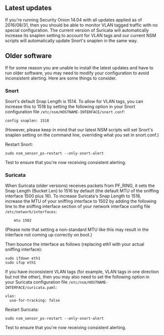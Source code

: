 ## Latest updates
If you're running Security Onion 14.04 with all updates applied as of 2016/08/31, then you should be able to monitor VLAN tagged traffic with no special configuration.  The current version of Suricata will automatically increase its snaplen setting to account for VLAN tags and our current NSM scripts will automatically update Snort's snaplen in the same way.

## Older software
If for some reason you are unable to install the latest updates and have to run older software, you may need to modify your configuration to avoid inconsistent alerting.  Here are some things to consider.  

### Snort
Snort's default Snap Length is 1514.  To allow for VLAN tags, you can increase this to 1518 by setting the following option in your Snort configuration file `/etc/nsm/HOSTNAME-INTERFACE/snort.conf`:
```
config snaplen: 1518
```

(However, please keep in mind that our latest NSM scripts will set Snort's snaplen setting on the command line, overriding what you set in snort.conf.)

Restart Snort:
```
sudo nsm_sensor_ps-restart --only-snort-alert
```
Test to ensure that you're now receiving consistent alerting.

### Suricata
When Suricata (older versions) receives packets from PF_RING, it sets the Snap Length (Bucket Len) to 1516 by default (the default MTU of the sniffing interface 1500 plus 16).  To increase Suricata's Snap Length to 1518, increase the MTU of your sniffing interface to 1502 by adding the following line to the sniffing interface section of your network interface config file `/etc/network/interfaces`:
```
    mtu 1502
```

(Please note that setting a non-standard MTU like this may result in the interface not coming up correctly on boot.)

Then bounce the interface as follows (replacing eth1 with your actual sniffing interface):
```
sudo ifdown eth1
sudo ifup eth1
```

If you have inconsistent VLAN tags (for example, VLAN tags in one direction but not the other), then you may also need to set the following option in your Suricata configuration file `/etc/nsm/HOSTNAME-INTERFACE/suricata.yaml`:
```
vlan:
  use-for-tracking: false
```

Restart Suricata:
```
sudo nsm_sensor_ps-restart --only-snort-alert
```
Test to ensure that you're now receiving consistent alerting.